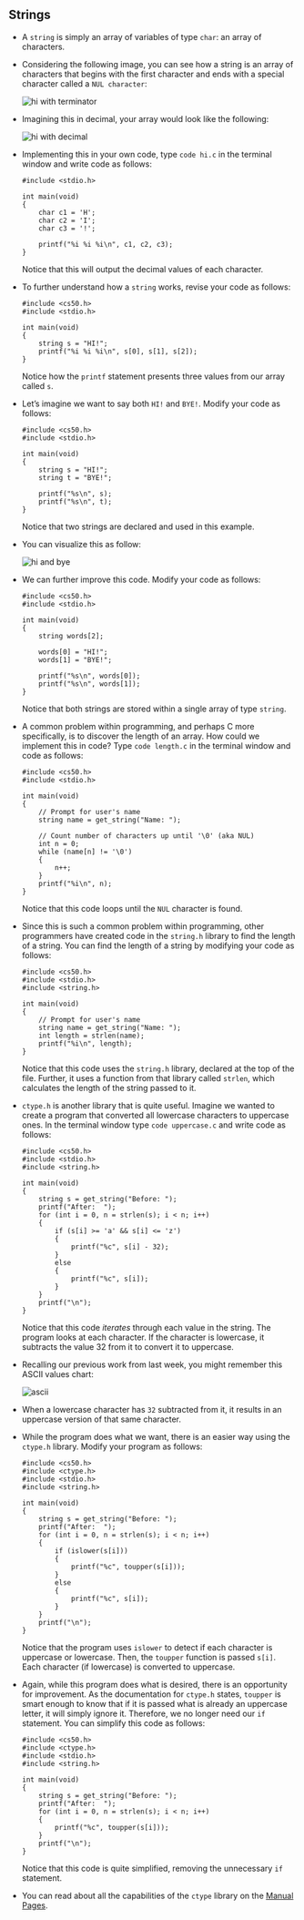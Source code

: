 
Strings
-------

*   A `string` is simply an array of variables of type `char`: an array of characters.
*   Considering the following image, you can see how a string is an array of characters that begins with the first character and ends with a special character called a `NUL character`:
    
    ![hi with terminator](https://cs50.harvard.edu/x/2023/notes/2/cs50Week2Slide116.png "hi with terminator")
    
*   Imagining this in decimal, your array would look like the following:
    
    ![hi with decimal](https://cs50.harvard.edu/x/2023/notes/2/cs50Week2Slide117.png "hi with decimal")
    
*   Implementing this in your own code, type `code hi.c` in the terminal window and write code as follows:
    
        #include <stdio.h>
        
        int main(void)
        {
            char c1 = 'H';
            char c2 = 'I';
            char c3 = '!';
        
            printf("%i %i %i\n", c1, c2, c3);
        }
        
    
    Notice that this will output the decimal values of each character.
    
*   To further understand how a `string` works, revise your code as follows:
    
        #include <cs50.h>
        #include <stdio.h>
        
        int main(void)
        {
            string s = "HI!";
            printf("%i %i %i\n", s[0], s[1], s[2]);
        }
        
    
    Notice how the `printf` statement presents three values from our array called `s`.
    
*   Let’s imagine we want to say both `HI!` and `BYE!`. Modify your code as follows:
    
        #include <cs50.h>
        #include <stdio.h>
        
        int main(void)
        {
            string s = "HI!";
            string t = "BYE!";
        
            printf("%s\n", s);
            printf("%s\n", t);
        }
        
    
    Notice that two strings are declared and used in this example.
    
*   You can visualize this as follow:
    
    ![hi and bye](https://cs50.harvard.edu/x/2023/notes/2/cs50Week2Slide126.png "hi and bye")
    
*   We can further improve this code. Modify your code as follows:
    
        #include <cs50.h>
        #include <stdio.h>
        
        int main(void)
        {
            string words[2];
        
            words[0] = "HI!";
            words[1] = "BYE!";
        
            printf("%s\n", words[0]);
            printf("%s\n", words[1]);
        }
        
    
    Notice that both strings are stored within a single array of type `string`.
    
*   A common problem within programming, and perhaps C more specifically, is to discover the length of an array. How could we implement this in code? Type `code length.c` in the terminal window and code as follows:
    
        #include <cs50.h>
        #include <stdio.h>
        
        int main(void)
        {
            // Prompt for user's name
            string name = get_string("Name: ");
        
            // Count number of characters up until '\0' (aka NUL)
            int n = 0;
            while (name[n] != '\0')
            {
                n++;
            }
            printf("%i\n", n);
        }
        
    
    Notice that this code loops until the `NUL` character is found.
    
*   Since this is such a common problem within programming, other programmers have created code in the `string.h` library to find the length of a string. You can find the length of a string by modifying your code as follows:
    
        #include <cs50.h>
        #include <stdio.h>
        #include <string.h>
        
        int main(void)
        {
            // Prompt for user's name
            string name = get_string("Name: ");
            int length = strlen(name);
            printf("%i\n", length);
        }
        
    
    Notice that this code uses the `string.h` library, declared at the top of the file. Further, it uses a function from that library called `strlen`, which calculates the length of the string passed to it.
    
*   `ctype.h` is another library that is quite useful. Imagine we wanted to create a program that converted all lowercase characters to uppercase ones. In the terminal window type `code uppercase.c` and write code as follows:
    
        #include <cs50.h>
        #include <stdio.h>
        #include <string.h>
        
        int main(void)
        {
            string s = get_string("Before: ");
            printf("After:  ");
            for (int i = 0, n = strlen(s); i < n; i++)
            {
                if (s[i] >= 'a' && s[i] <= 'z')
                {
                    printf("%c", s[i] - 32);
                }
                else
                {
                    printf("%c", s[i]);
                }
            }
            printf("\n");
        }
        
    
    Notice that this code _iterates_ through each value in the string. The program looks at each character. If the character is lowercase, it subtracts the value 32 from it to convert it to uppercase.
    
*   Recalling our previous work from last week, you might remember this ASCII values chart:
    
    ![ascii](https://cs50.harvard.edu/x/2023/notes/2/cs50Week2Slide120.png "ascii")
    
*   When a lowercase character has `32` subtracted from it, it results in an uppercase version of that same character.
*   While the program does what we want, there is an easier way using the `ctype.h` library. Modify your program as follows:
    
        #include <cs50.h>
        #include <ctype.h>
        #include <stdio.h>
        #include <string.h>
        
        int main(void)
        {
            string s = get_string("Before: ");
            printf("After:  ");
            for (int i = 0, n = strlen(s); i < n; i++)
            {
                if (islower(s[i]))
                {
                    printf("%c", toupper(s[i]));
                }
                else
                {
                    printf("%c", s[i]);
                }
            }
            printf("\n");
        }
        
    
    Notice that the program uses `islower` to detect if each character is uppercase or lowercase. Then, the `toupper` function is passed `s[i]`. Each character (if lowercase) is converted to uppercase.
    
*   Again, while this program does what is desired, there is an opportunity for improvement. As the documentation for `ctype.h` states, `toupper` is smart enough to know that if it is passed what is already an uppercase letter, it will simply ignore it. Therefore, we no longer need our `if` statement. You can simplify this code as follows:
    
        #include <cs50.h>
        #include <ctype.h>
        #include <stdio.h>
        #include <string.h>
        
        int main(void)
        {
            string s = get_string("Before: ");
            printf("After:  ");
            for (int i = 0, n = strlen(s); i < n; i++)
            {
                printf("%c", toupper(s[i]));
            }
            printf("\n");
        }
        
    
    Notice that this code is quite simplified, removing the unnecessary `if` statement.
    
*   You can read about all the capabilities of the `ctype` library on the [Manual Pages](https://manual.cs50.io/#ctype.h).
